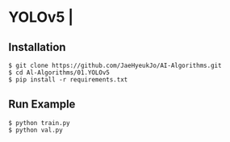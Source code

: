 # YOLOv5 |

## Installation
    $ git clone https://github.com/JaeHyeukJo/AI-Algorithms.git
    $ cd Al-Algorithms/01.YOLOv5
    $ pip install -r requirements.txt

## Run Example
```
$ python train.py
$ python val.py
```
